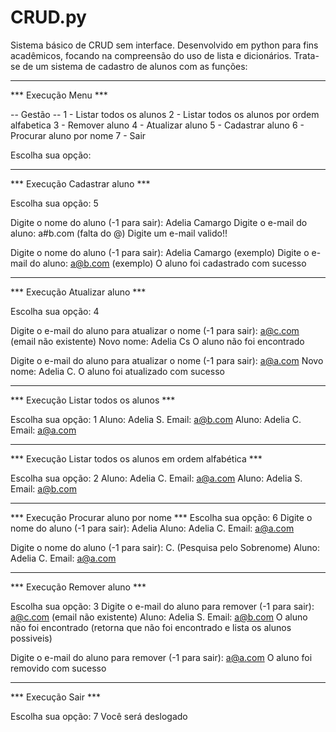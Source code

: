 # CRUD.py
Sistema básico de CRUD sem interface.
Desenvolvido em python para fins acadêmicos, focando na compreensão do uso de lista e dicionários.
Trata-se de um sistema de cadastro de alunos com as funções: 

________________________________________________________________________________________________________        
 ***  Execução Menu  ***
 
   -- Gestão --
        1 - Listar todos os alunos
        2 - Listar todos os alunos por ordem alfabetica
        3 - Remover aluno
        4 - Atualizar aluno
        5 - Cadastrar aluno
        6 - Procurar aluno por nome
        7 - Sair
  
Escolha sua opção:
________________________________________________________________________________________________________
 ***  Execução Cadastrar aluno  ***
 
 Escolha sua opção: 5

Digite o nome do aluno (-1 para sair): Adelia Camargo
Digite o e-mail do aluno: a#b.com (falta do @)
Digite um e-mail valido!!

Digite o nome do aluno (-1 para sair): Adelia Camargo (exemplo)
Digite o e-mail do aluno: a@b.com (exemplo)
O aluno foi cadastrado com sucesso
________________________________________________________________________________________________________
***  Execução Atualizar aluno  ***

Escolha sua opção: 4

Digite o e-mail do aluno para atualizar o nome (-1 para sair): a@c.com (email não existente)
Novo nome: Adelia Cs
O aluno não foi encontrado 

Digite o e-mail do aluno para atualizar o nome (-1 para sair): a@a.com
Novo nome: Adelia C.
O aluno foi atualizado com sucesso
__________________________________________________________________________________________________________
***  Execução Listar todos os alunos  ***

Escolha sua opção: 1
Aluno: Adelia S. Email: a@b.com
Aluno: Adelia C. Email: a@a.com
__________________________________________________________________________________________________________
***  Execução Listar todos os alunos em ordem alfabética ***

Escolha sua opção: 2
Aluno: Adelia C. Email: a@a.com
Aluno: Adelia S. Email: a@b.com
__________________________________________________________________________________________________________
***  Execução Procurar aluno por nome ***
Escolha sua opção: 6
Digite o nome do aluno (-1 para sair): Adelia
Aluno: Adelia C. Email: a@a.com

Digite o nome do aluno (-1 para sair): C. (Pesquisa pelo Sobrenome)
Aluno: Adelia C. Email: a@a.com
___________________________________________________________________________________________________________
***  Execução Remover aluno  ***

Escolha sua opção: 3
Digite o e-mail do aluno para remover (-1 para sair): a@c.com (email não existente)
Aluno: Adelia S. Email: a@b.com 
O aluno não foi encontrado (retorna que não foi encontrado e lista os alunos possiveis)

Digite o e-mail do aluno para remover (-1 para sair): a@a.com
O aluno foi removido com sucesso
___________________________________________________________________________________________________________
***  Execução Sair  ***

Escolha sua opção: 7
Você será deslogado

